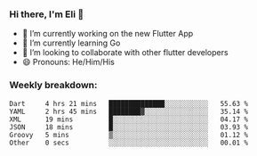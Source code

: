 ### Hi there, I'm Eli 👋
- 🔭 I’m currently working on the new Flutter App
- 🌱 I’m currently learning Go
- 🦄 I’m looking to collaborate with other flutter developers
- 😄 Pronouns: He/Him/His

### Weekly breakdown:
<!--START_SECTION:waka-->

```text
Dart     4 hrs 21 mins   ██████████████░░░░░░░░░░░   55.63 %
YAML     2 hrs 45 mins   ████████▓░░░░░░░░░░░░░░░░   35.14 %
XML      19 mins         █░░░░░░░░░░░░░░░░░░░░░░░░   04.17 %
JSON     18 mins         █░░░░░░░░░░░░░░░░░░░░░░░░   03.93 %
Groovy   5 mins          ▒░░░░░░░░░░░░░░░░░░░░░░░░   01.12 %
Other    0 secs          ░░░░░░░░░░░░░░░░░░░░░░░░░   00.01 %
```

<!--END_SECTION:waka-->

